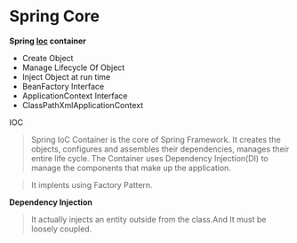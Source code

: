 # Spring Core
**Spring [Ioc](#myfootnote1) container**
- Create Object
- Manage Lifecycle Of Object
- Inject Object at run time
- BeanFactory Interface
- ApplicationContext Interface
- ClassPathXmlApplicationContext

<a name="myfootnote1">IOC</a>
>Spring IoC Container is the core of Spring Framework. It creates the objects, configures and assembles their dependencies, manages their entire life cycle. The Container uses Dependency Injection(DI) to manage the components that make up the application.

>It implents using Factory Pattern.


**Dependency Injection**
> It actually injects an entity outside from the class.And It must be loosely coupled.

